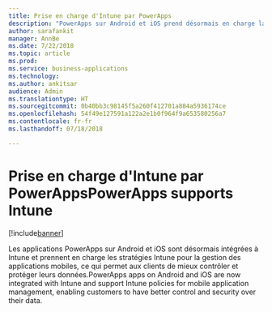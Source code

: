 ```yaml
---
title: Prise en charge d'Intune par PowerApps
description: "PowerApps sur Android et iOS prend désormais en charge la gestion des applications mobiles Intune"
author: sarafankit
manager: AnnBe
ms.date: 7/22/2018
ms.topic: article
ms.prod: 
ms.service: business-applications
ms.technology: 
ms.author: ankitsar
audience: Admin
ms.translationtype: HT
ms.sourcegitcommit: 0b40bb3c98145f5a260f412701a884a5936174ce
ms.openlocfilehash: 54f49e127591a122a2e1b0f964f9a653580256a7
ms.contentlocale: fr-fr
ms.lasthandoff: 07/18/2018

---
```

# <a name="powerapps-supports-intune"></a><span data-ttu-id="780c5-103">Prise en charge d'Intune par PowerApps</span><span class="sxs-lookup"><span data-stu-id="780c5-103">PowerApps supports Intune</span></span>


[!include[banner](../../includes/banner.md)]

<span data-ttu-id="780c5-104">Les applications PowerApps sur Android et iOS sont désormais intégrées à Intune et prennent en charge les stratégies Intune pour la gestion des applications mobiles, ce qui permet aux clients de mieux contrôler et protéger leurs données.</span><span class="sxs-lookup"><span data-stu-id="780c5-104">PowerApps apps on Android and iOS are now integrated with Intune and support Intune policies for mobile application management, enabling customers to have better control and security over their data.</span></span>

